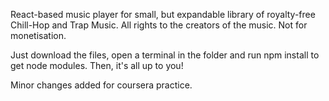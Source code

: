 React-based music player for small, but expandable library of royalty-free Chill-Hop and Trap Music.
All rights to the creators of the music. Not for monetisation.

Just download the files, open a terminal in the folder and run npm install to get node modules.
Then, it's all up to you!

Minor changes added for coursera practice.
